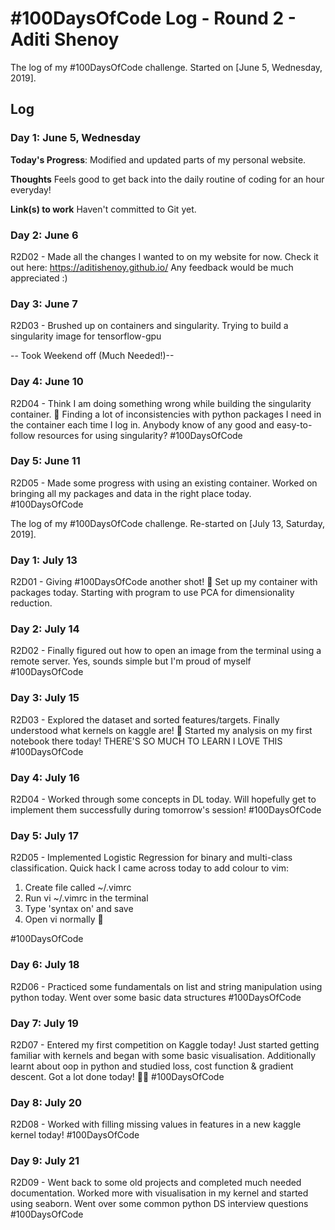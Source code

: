# #100DaysOfCode Log - Round 2 - Aditi Shenoy

The log of my #100DaysOfCode challenge. Started on [June 5, Wednesday, 2019].

## Log

### Day 1: June 5, Wednesday

**Today's Progress**: Modified and updated parts of my personal website. 

**Thoughts** Feels good to get back into the daily routine of coding for an hour everyday! 

**Link(s) to work** Haven't committed to Git yet. 

### Day 2: June 6
R2D02 - Made all the changes I wanted to on my website for now. Check it out here: https://aditishenoy.github.io/  Any feedback would be much appreciated :)

### Day 3: June 7
R2D03 - Brushed up on containers and singularity. Trying to build a singularity image for tensorflow-gpu 

-- Took Weekend off (Much Needed!)-- 

### Day 4: June 10
R2D04 - Think I am doing something wrong while building the singularity container. 🤔 Finding a lot of inconsistencies with python packages I need in the container each time I log in. Anybody know of any good and easy-to-follow resources for using singularity? #100DaysOfCode

### Day 5: June 11
R2D05 - Made some progress with using an existing container. Worked on bringing all my packages and data in the right place today. #100DaysOfCode


The log of my #100DaysOfCode challenge. Re-started on [July 13, Saturday, 2019].

### Day 1: July 13
R2D01 - Giving #100DaysOfCode another shot! 🤗
Set up my container with packages today. Starting with program to use PCA for dimensionality reduction.

### Day 2: July 14
R2D02 - Finally figured out how to open an image from the terminal using a remote server. Yes, sounds simple but I'm proud of myself #100DaysOfCode 

### Day 3: July 15
R2D03 - Explored the dataset and sorted features/targets. Finally understood what kernels on kaggle are! 🙈 Started my analysis on my first notebook there today! THERE'S SO MUCH TO LEARN I LOVE THIS #100DaysOfCode

### Day 4: July 16
R2D04 - Worked through some concepts in DL today. Will hopefully get to implement them successfully during tomorrow's session! #100DaysOfCode 

### Day 5: July 17
R2D05 - Implemented Logistic Regression for binary and multi-class classification. Quick hack I came across today to add colour to vim:

1) Create file called ~/.vimrc
2) Run vi ~/.vimrc in the terminal
3) Type 'syntax on' and save 
4) Open vi normally 🎉

#100DaysOfCode

### Day 6: July 18
R2D06 - Practiced some fundamentals on list and string manipulation using python today. Went over some basic data structures #100DaysOfCode 

### Day 7: July 19
R2D07 - Entered my first competition on Kaggle today! Just started getting familiar with kernels and began with some basic visualisation. Additionally learnt about oop in python and studied loss, cost function & gradient descent. Got a lot done today! 💪💪 #100DaysOfCode 

### Day 8: July 20
R2D08 - Worked with filling missing values in features in a new kaggle kernel today! #100DaysOfCode

### Day 9: July 21
R2D09 - Went back to some old projects and completed much needed documentation. Worked more with visualisation in my kernel and started using seaborn. Went over some common python DS interview questions #100DaysOfCode
